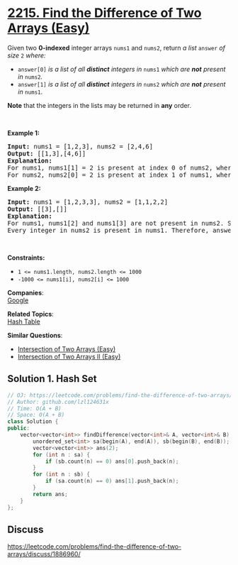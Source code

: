 # [2215. Find the Difference of Two Arrays (Easy)](https://leetcode.com/problems/find-the-difference-of-two-arrays/)

<p>Given two <strong>0-indexed</strong> integer arrays <code>nums1</code> and <code>nums2</code>, return <em>a list</em> <code>answer</code> <em>of size</em> <code>2</code> <em>where:</em></p>

<ul>
	<li><code>answer[0]</code> <em>is a list of all <strong>distinct</strong> integers in</em> <code>nums1</code> <em>which are <strong>not</strong> present in</em> <code>nums2</code><em>.</em></li>
	<li><code>answer[1]</code> <em>is a list of all <strong>distinct</strong> integers in</em> <code>nums2</code> <em>which are <strong>not</strong> present in</em> <code>nums1</code>.</li>
</ul>

<p><strong>Note</strong> that the integers in the lists may be returned in <strong>any</strong> order.</p>

<p>&nbsp;</p>
<p><strong>Example 1:</strong></p>

<pre><strong>Input:</strong> nums1 = [1,2,3], nums2 = [2,4,6]
<strong>Output:</strong> [[1,3],[4,6]]
<strong>Explanation:
</strong>For nums1, nums1[1] = 2 is present at index 0 of nums2, whereas nums1[0] = 1 and nums1[2] = 3 are not present in nums2. Therefore, answer[0] = [1,3].
For nums2, nums2[0] = 2 is present at index 1 of nums1, whereas nums2[1] = 4 and nums2[2] = 6 are not present in nums2. Therefore, answer[1] = [4,6].</pre>

<p><strong>Example 2:</strong></p>

<pre><strong>Input:</strong> nums1 = [1,2,3,3], nums2 = [1,1,2,2]
<strong>Output:</strong> [[3],[]]
<strong>Explanation:
</strong>For nums1, nums1[2] and nums1[3] are not present in nums2. Since nums1[2] == nums1[3], their value is only included once and answer[0] = [3].
Every integer in nums2 is present in nums1. Therefore, answer[1] = [].
</pre>

<p>&nbsp;</p>
<p><strong>Constraints:</strong></p>

<ul>
	<li><code>1 &lt;= nums1.length, nums2.length &lt;= 1000</code></li>
	<li><code>-1000 &lt;= nums1[i], nums2[i] &lt;= 1000</code></li>
</ul>


**Companies**:  
[Google](https://leetcode.com/company/google)

**Related Topics**:  
[Hash Table](https://leetcode.com/tag/hash-table/)

**Similar Questions**:
* [Intersection of Two Arrays (Easy)](https://leetcode.com/problems/intersection-of-two-arrays/)
* [Intersection of Two Arrays II (Easy)](https://leetcode.com/problems/intersection-of-two-arrays-ii/)

## Solution 1. Hash Set 

```cpp
// OJ: https://leetcode.com/problems/find-the-difference-of-two-arrays/
// Author: github.com/lzl124631x
// Time: O(A + B)
// Space: O(A + B)
class Solution {
public:
    vector<vector<int>> findDifference(vector<int>& A, vector<int>& B) {
        unordered_set<int> sa(begin(A), end(A)), sb(begin(B), end(B));
        vector<vector<int>> ans(2);
        for (int n : sa) {
            if (sb.count(n) == 0) ans[0].push_back(n);
        }
        for (int n : sb) {
            if (sa.count(n) == 0) ans[1].push_back(n);
        }
        return ans;
    }
};
```

## Discuss

https://leetcode.com/problems/find-the-difference-of-two-arrays/discuss/1886960/